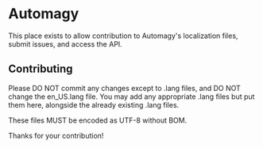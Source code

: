 Automagy
========

This place exists to allow contribution to Automagy's localization files, submit issues, and access the API.

## Contributing

Please DO NOT commit any changes except to .lang files, and DO NOT change the en_US.lang file. You may add any appropriate .lang files but put them here, alongside the already existing .lang files.

These files MUST be encoded as UTF-8 without BOM.

Thanks for your contribution!
